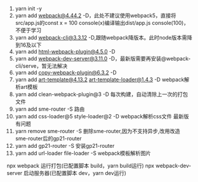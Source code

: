 1. yarn init -y
2. yarn add webpack@4.44.2 -D，此处不建议使用webpack5，直接将src/app.js的const x = 100 console(x)编译输出dist/app.js console(100)，不便于学习
3. yarn add webpack-cli@3.3.12 -D,跟随webpack降版本。此时node版本需降到16及以下
4. yarn add html-webpack-plugin@4.5.0 -D
5. yarn add webpack-dev-server@3.11.0 -D，最新版需要再安装@webpack-cli/serve，暂无法解决
6. yarn add copy-webpack-plugin@6.3.2 -D
7. yarn add art-template@4.13.2 art-template-loader@1.4.3 -D webpack解析art模板
8. yarn add clean-webpack-plugin@3 -D 每次构建，自动清除上一次的打包文件
9. yarn add sme-router -S 路由
10. yarn add css-loader@5 style-loader@2 -D webpack解析css文件 最新版有问题
11. yarn remove sme-router -S 删除sme-router,因为不支持异步,改用改造sme-router后的gp21-router
12. yarn add gp21-router -S 安装gp21-router
13. yarn add url-loader file-loader -S      webpack模板解析图片

npx webpack 运行打包(已配置脚本 build，yarn build运行)
npx webpack-dev-server 启动服务器(已配置脚本 dev，yarn dev运行)